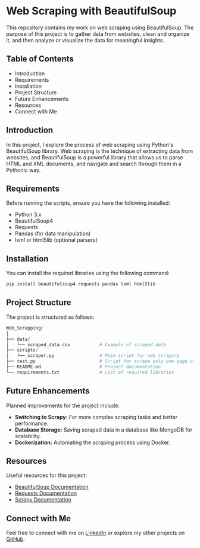 # Web Scraping with BeautifulSoup

This repository contains my work on web scraping using BeautifulSoup. The purpose of this project is to gather data from websites, clean and organize it, and then analyze or visualize the data for meaningful insights.

## Table of Contents

- Introduction
- Requirements
- Installation
- Project Structure
- Future Enhancements
- Resources
- Connect with Me

## Introduction

In this project, I explore the process of web scraping using Python's BeautifulSoup library. Web scraping is the technique of extracting data from websites, and BeautifulSoup is a powerful library that allows us to parse HTML and XML documents, and navigate and search through them in a Pythonic way.

## Requirements

Before running the scripts, ensure you have the following installed:

- Python 3.x
- BeautifulSoup4
- Requests
- Pandas (for data manipulation)
- lxml or html5lib (optional parsers)

## Installation
You can install the required libraries using the following command:

```bash
pip install beautifulsoup4 requests pandas lxml html5lib
```

## Project Structure

The project is structured as follows:

```Python
Web_Scrapping/
│
├── data/
│   └── scraped_data.csv           # Example of scraped data
├── scripts/
│   └── scraper.py                 # Main script for web scraping
├── test.py                        # Script for scrape only one page content.
├── README.md                      # Project documentation
└── requirements.txt               # List of required libraries
```

## Future Enhancements

Planned improvements for the project include:

  - **Switching to Scrapy:** For more complex scraping tasks and better performance.
  - **Database Storage:** Saving scraped data in a database like MongoDB for scalability.
  - **Dockerization:** Automating the scraping process using Docker.


## Resources

Useful resources for this project:

  - [BeautifulSoup Documentation](https://www.crummy.com/software/BeautifulSoup/bs4/doc/)
  - [Requests Documentation](https://requests.readthedocs.io/en/latest/)
  - [Scrapy Documentation](https://docs.scrapy.org/en/latest/)

## Connect with Me

Feel free to connect with me on [LinkedIn](https://www.linkedin.com/in/shivam-u/) or explore my other projects on [GitHub](https://github.com/Shivam-Upa/).
